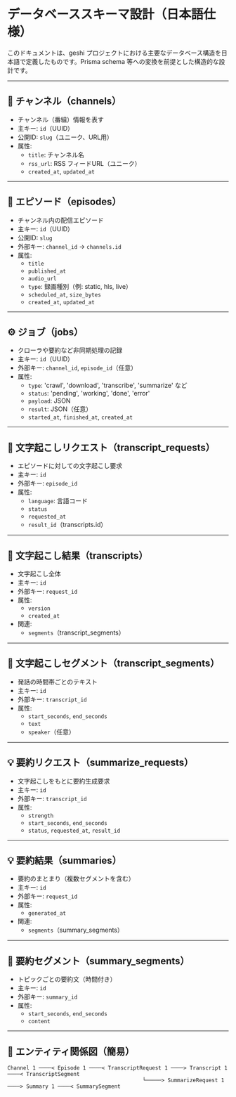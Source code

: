 # データベーススキーマ設計（日本語仕様）

このドキュメントは、geshi プロジェクトにおける主要なデータベース構造を日本語で定義したものです。Prisma schema 等への変換を前提とした構造的な設計です。

---

## 📁 チャンネル（channels）

- チャンネル（番組）情報を表す
- 主キー: `id`（UUID）
- 公開ID: `slug`（ユニーク、URL用）
- 属性:
  - `title`: チャンネル名
  - `rss_url`: RSS フィードURL（ユニーク）
  - `created_at`, `updated_at`

---

## 📁 エピソード（episodes）

- チャンネル内の配信エピソード
- 主キー: `id`（UUID）
- 公開ID: `slug`
- 外部キー: `channel_id` → `channels.id`
- 属性:
  - `title`
  - `published_at`
  - `audio_url`
  - `type`: 録画種別（例: static, hls, live）
  - `scheduled_at`, `size_bytes`
  - `created_at`, `updated_at`

---

## ⚙️ ジョブ（jobs）

- クローラや要約など非同期処理の記録
- 主キー: `id`（UUID）
- 外部キー: `channel_id`, `episode_id`（任意）
- 属性:
  - `type`: 'crawl', 'download', 'transcribe', 'summarize' など
  - `status`: 'pending', 'working', 'done', 'error'
  - `payload`: JSON
  - `result`: JSON（任意）
  - `started_at`, `finished_at`, `created_at`

---

## 📝 文字起こしリクエスト（transcript_requests）

- エピソードに対しての文字起こし要求
- 主キー: `id`
- 外部キー: `episode_id`
- 属性:
  - `language`: 言語コード
  - `status`
  - `requested_at`
  - `result_id`（transcripts.id）

---

## 📝 文字起こし結果（transcripts）

- 文字起こし全体
- 主キー: `id`
- 外部キー: `request_id`
- 属性:
  - `version`
  - `created_at`
- 関連:
  - `segments`（transcript_segments）

---

## 📃 文字起こしセグメント（transcript_segments）

- 発話の時間帯ごとのテキスト
- 主キー: `id`
- 外部キー: `transcript_id`
- 属性:
  - `start_seconds`, `end_seconds`
  - `text`
  - `speaker`（任意）

---

## 💡 要約リクエスト（summarize_requests）

- 文字起こしをもとに要約生成要求
- 主キー: `id`
- 外部キー: `transcript_id`
- 属性:
  - `strength`
  - `start_seconds`, `end_seconds`
  - `status`, `requested_at`, `result_id`

---

## 💡 要約結果（summaries）

- 要約のまとまり（複数セグメントを含む）
- 主キー: `id`
- 外部キー: `request_id`
- 属性:
  - `generated_at`
- 関連:
  - `segments`（summary_segments）

---

## 📄 要約セグメント（summary_segments）

- トピックごとの要約文（時間付き）
- 主キー: `id`
- 外部キー: `summary_id`
- 属性:
  - `start_seconds`, `end_seconds`
  - `content`

---

## 🔄 エンティティ関係図（簡易）

```plain
Channel 1 ────< Episode 1 ────< TranscriptRequest 1 ────> Transcript 1 ────< TranscriptSegment
                                           └─────> SummarizeRequest 1 ────> Summary 1 ────< SummarySegment
